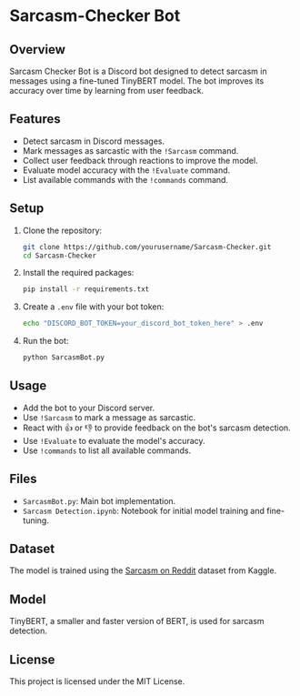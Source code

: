 # Sarcasm-Checker Bot

## Overview

Sarcasm Checker Bot is a Discord bot designed to detect sarcasm in messages using a fine-tuned TinyBERT model. The bot improves its accuracy over time by learning from user feedback.

## Features

- Detect sarcasm in Discord messages.
- Mark messages as sarcastic with the `!Sarcasm` command.
- Collect user feedback through reactions to improve the model.
- Evaluate model accuracy with the `!Evaluate` command.
- List available commands with the `!commands` command.

## Setup

1. Clone the repository:
    ```sh
    git clone https://github.com/yourusername/Sarcasm-Checker.git
    cd Sarcasm-Checker
    ```

2. Install the required packages:
    ```sh
    pip install -r requirements.txt
    ```

3. Create a `.env` file with your bot token:
    ```sh
    echo "DISCORD_BOT_TOKEN=your_discord_bot_token_here" > .env
    ```

4. Run the bot:
    ```sh
    python SarcasmBot.py
    ```

## Usage

- Add the bot to your Discord server.
- Use `!Sarcasm` to mark a message as sarcastic.
- React with 👍 or 👎 to provide feedback on the bot's sarcasm detection.
- Use `!Evaluate` to evaluate the model's accuracy.
- Use `!commands` to list all available commands.

## Files

- `SarcasmBot.py`: Main bot implementation.
- `Sarcasm Detection.ipynb`: Notebook for initial model training and fine-tuning.

## Dataset

The model is trained using the [Sarcasm on Reddit](https://www.kaggle.com/datasets/danofer/sarcasm) dataset from Kaggle.

## Model

TinyBERT, a smaller and faster version of BERT, is used for sarcasm detection.

## License

This project is licensed under the MIT License.
